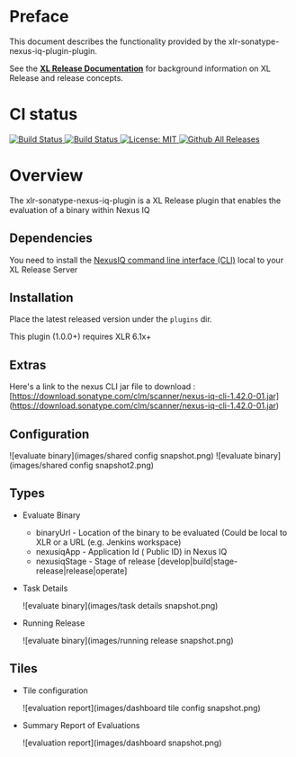 # Preface #

This document describes the functionality provided by the xlr-sonatype-nexus-iq-plugin-plugin.

See the **[XL Release Documentation](https://docs.xebialabs.com/xl-release/index.html)** for background information on XL Release and release concepts.

# CI status #

[![Build Status][xlr-sonatype-nexus-iq-plugin-travis-image] ][xlr-sonatype-nexus-iq-plugin-travis-url]
[![Build Status][xlr-sonatype-nexus-iq-plugin-codacy-image] ][xlr-sonatype-nexus-iq-plugin-codacy-url]
[![License: MIT][xlr-sonatype-nexus-iq-plugin-license-image] ][xlr-sonatype-nexus-iq-plugin-license-url]
[![Github All Releases][xlr-sonatype-nexus-iq-plugin-downloads-image] ]()


[xlr-sonatype-nexus-iq-plugin-travis-image]: https://travis-ci.org/xebialabs-community/xlr-sonatype-nexus-iq-plugin.svg?branch=master
[xlr-sonatype-nexus-iq-plugin-travis-url]: https://travis-ci.org/xebialabs-community/xlr-sonatype-nexus-iq-plugin
[xlr-sonatype-nexus-iq-plugin-codacy-image]: https://api.codacy.com/project/badge/Grade/b78313b1eb1b4b058dc4512b4d48c26f
[xlr-sonatype-nexus-iq-plugin-codacy-url]: https://www.codacy.com/app/rvanstone/xlr-sonatype-nexus-iq-plugin
[xlr-sonatype-nexus-iq-plugin-license-image]: https://img.shields.io/badge/License-MIT-yellow.svg
[xlr-sonatype-nexus-iq-plugin-license-url]: https://opensource.org/licenses/MIT
[xlr-sonatype-nexus-iq-plugin-downloads-image]: https://img.shields.io/github/downloads/xebialabs-community/xlr-sonatype-nexus-iq-plugin/total.svg


# Overview #

The xlr-sonatype-nexus-iq-plugin is a XL Release plugin that enables the evaluation of a binary within Nexus IQ

## Dependencies ##
You need to install the [NexusIQ command line interface (CLI)](https://books.sonatype.com/sonatype-clm-book/html/book/cli.html) local to your XL Release Server

## Installation ##

Place the latest released version under the `plugins` dir.

This plugin (1.0.0+) requires XLR 6.1x+

## Extras ##
Here's a link to the nexus CLI jar file to download : [https://download.sonatype.com/clm/scanner/nexus-iq-cli-1.42.0-01.jar] (https://download.sonatype.com/clm/scanner/nexus-iq-cli-1.42.0-01.jar)

## Configuration ##

![evaluate binary](images/shared config snapshot.png)
![evaluate binary](images/shared config snapshot2.png)

## Types ##

+ Evaluate Binary

   - binaryUrl - Location of the binary to be evaluated (Could be local to XLR or a URL (e.g. Jenkins workspace)
   - nexusiqApp - Application Id ( Public ID) in Nexus IQ
   - nexusiqStage - Stage of release [develop|build|stage-release|release|operate]

+ Task Details

  ![evaluate binary](images/task details snapshot.png)

+ Running Release

  ![evaluate binary](images/running release snapshot.png)
   
## Tiles ##

+ Tile configuration

  ![evaluation report](images/dashboard tile config snapshot.png)

+ Summary Report of Evaluations
  
  ![evaluation report](images/dashboard snapshot.png)
